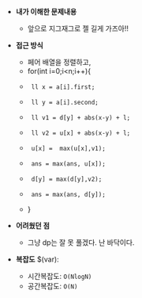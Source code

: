 - **내가 이해한 문제내용**
  - 앞으로 지그재그로 젤 길게 가즈아!!

- **접근 방식**
  - 페어 배열을 정렬하고,
  - for(int i=0;i<n;i++){
  -      ll x = a[i].first;
  -      ll y = a[i].second;
  -      ll v1 = d[y] + abs(x-y) + l;
  -      ll v2 = u[x] + abs(x-y) + l;
  -      u[x] =  max(u[x],v1); 
  -      ans = max(ans, u[x]);
  -      d[y] = max(d[y],v2);  
  -      ans = max(ans, d[y]);
  -  }


- **어려웠던 점**
  - 그냥 dp는 잘 못 풀겠다. 난 바닥이다.

- **복잡도**
  $(var):
  - 시간복잡도: `O(NlogN)`
  - 공간복잡도: `O(N)`
